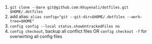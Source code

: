 1. `git clone --bare git@github.com:khuyenali/dotfiles.git $HOME/.dotfiles`
2. add alias: `alias config="git --git-dir=$HOME/.dotfiles --work-tree=$HOME"`
3. `config config --local status.showUntrackedFiles no`
4. `config checkout`, backup all conflict files OR `config checkout -f` for overwirting all config files

